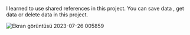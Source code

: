 I learned to use shared references in this project. You can save data , get data or delete data in this project.


![Ekran görüntüsü 2023-07-26 005859](https://github.com/SezerBugday/KotlinTrials/assets/42066464/1d3eecd5-85ca-4ae4-bed2-e162bf911612)
